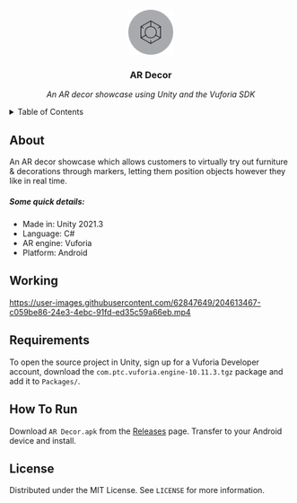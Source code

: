 <br/>
<div align="center">
  <a href="https://github.com/ArcticKangaroo/AR-Decor/"><img src="icon.png" alt="Icon" width="80" height="80"></a>
  <h3 align="center">AR Decor</h3>
  <p align="center"><i>An AR decor showcase using Unity and the Vuforia SDK</i></p>
</div>



<details>
  <summary>Table of Contents</summary>
  <ol>
    <li><a href="#about">About</a></li>
    <li><a href="#requirements">Requirements</a></li>
    <li><a href="#working">Working</a></li>
    <li><a href="#how-to-run">How To Run</a></li>
    <li><a href="#license">License</a></li>
  </ol>
</details>

## About
An AR decor showcase which allows customers to virtually try out furniture & decorations through markers, letting them position objects however they like in real time.  
 
##### Some quick details:

- Made in: Unity 2021.3
- Language: C#
- AR engine: Vuforia
- Platform: Android

## Working
https://user-images.githubusercontent.com/62847649/204613467-c059be86-24e3-4ebc-91fd-ed35c59a66eb.mp4

## Requirements
To open the source project in Unity, sign up for a Vuforia Developer account, download the `com.ptc.vuforia.engine-10.11.3.tgz` package and add it to `Packages/`.

## How To Run
Download `AR Decor.apk` from the [Releases](https://github.com/ArcticKangaroo/50-Shooter/releases/) page. Transfer to your Android device and install.

## License
Distributed under the MIT License. See `LICENSE` for more information.

